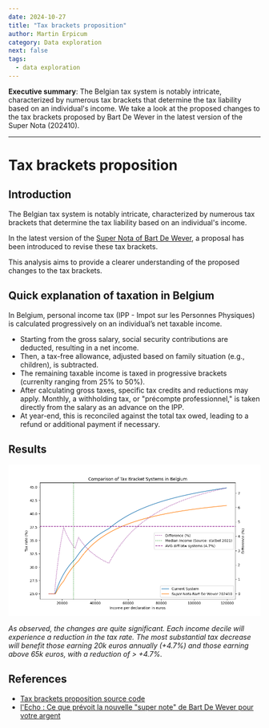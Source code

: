 ```yaml
---
date: 2024-10-27
title: "Tax brackets proposition"
author: Martin Erpicum
category: Data exploration
next: false
tags:
  - data exploration
---
```


**Executive summary**: The Belgian tax system is notably intricate, characterized by numerous tax brackets that determine the tax liability based on an individual's income. We take a look at the proposed changes to the tax brackets proposed by Bart De Wever in the latest version of the Super Nota (202410).

---

# Tax brackets proposition

## Introduction

The Belgian tax system is notably intricate, characterized by numerous tax brackets that determine the tax liability based on an individual's income.

In the latest version of the [Super Nota of Bart De Wever](https://www.lecho.be/monargent/analyse/impots/ce-que-prevoit-la-nouvelle-super-note-de-bart-de-wever-pour-votre-argent/10569902.html), a proposal has been introduced to revise these tax brackets.

This analysis aims to provide a clearer understanding of the proposed changes to the tax brackets.

## Quick explanation of taxation in Belgium

In Belgium, personal income tax (IPP - Impot sur les Personnes Physiques) is calculated progressively on an individual’s net taxable income.

- Starting from the gross salary, social security contributions are deducted, resulting in a net income.
- Then, a tax-free allowance, adjusted based on family situation (e.g., children), is subtracted.
- The remaining taxable income is taxed in progressive brackets (currenlty ranging from 25% to 50%).
- After calculating gross taxes, specific tax credits and reductions may apply. Monthly, a withholding tax, or "précompte professionnel," is taken directly from the salary as an advance on the IPP.
- At year-end, this is reconciled against the total tax owed, leading to a refund or additional payment if necessary.

## Results

![Tax brackets](https://github.com/tintamarre/tax_brakets_belgium/blob/main/imposition.png?raw=true)

_As observed, the changes are quite significant. Each income decile will experience a reduction in the tax rate. The most substantial tax decrease will benefit those earning 20k euros annually (+4.7%) and those earning above 65k euros, with a reduction of > +4.7%._

## References

- [Tax brackets proposition source code](https://github.com/tintamarre/tax_brakets_belgium/blob/main/imposition.py)
- [l'Echo : Ce que prévoit la nouvelle "super note" de Bart De Wever pour votre argent](https://www.lecho.be/monargent/analyse/impots/ce-que-prevoit-la-nouvelle-super-note-de-bart-de-wever-pour-votre-argent/10569902.html)
